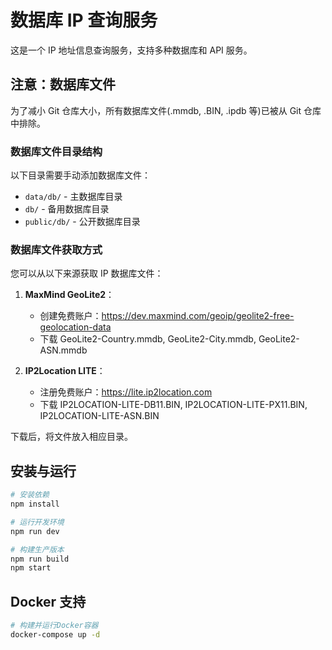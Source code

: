 # 数据库 IP 查询服务

这是一个 IP 地址信息查询服务，支持多种数据库和 API 服务。

## 注意：数据库文件

为了减小 Git 仓库大小，所有数据库文件(.mmdb, .BIN, .ipdb 等)已被从 Git 仓库中排除。

### 数据库文件目录结构

以下目录需要手动添加数据库文件：

- `data/db/` - 主数据库目录
- `db/` - 备用数据库目录
- `public/db/` - 公开数据库目录

### 数据库文件获取方式

您可以从以下来源获取 IP 数据库文件：

1. **MaxMind GeoLite2**：

   - 创建免费账户：https://dev.maxmind.com/geoip/geolite2-free-geolocation-data
   - 下载 GeoLite2-Country.mmdb, GeoLite2-City.mmdb, GeoLite2-ASN.mmdb

2. **IP2Location LITE**：
   - 注册免费账户：https://lite.ip2location.com
   - 下载 IP2LOCATION-LITE-DB11.BIN, IP2LOCATION-LITE-PX11.BIN, IP2LOCATION-LITE-ASN.BIN

下载后，将文件放入相应目录。

## 安装与运行

```bash
# 安装依赖
npm install

# 运行开发环境
npm run dev

# 构建生产版本
npm run build
npm start
```

## Docker 支持

```bash
# 构建并运行Docker容器
docker-compose up -d
```
